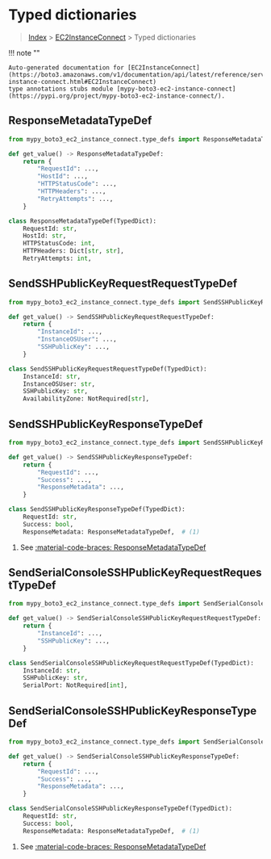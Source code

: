 # Typed dictionaries

> [Index](../README.md) > [EC2InstanceConnect](./README.md) > Typed dictionaries

!!! note ""

    Auto-generated documentation for [EC2InstanceConnect](https://boto3.amazonaws.com/v1/documentation/api/latest/reference/services/ec2-instance-connect.html#EC2InstanceConnect)
    type annotations stubs module [mypy-boto3-ec2-instance-connect](https://pypi.org/project/mypy-boto3-ec2-instance-connect/).

## ResponseMetadataTypeDef

```python title="Usage Example"
from mypy_boto3_ec2_instance_connect.type_defs import ResponseMetadataTypeDef

def get_value() -> ResponseMetadataTypeDef:
    return {
        "RequestId": ...,
        "HostId": ...,
        "HTTPStatusCode": ...,
        "HTTPHeaders": ...,
        "RetryAttempts": ...,
    }
```

```python title="Definition"
class ResponseMetadataTypeDef(TypedDict):
    RequestId: str,
    HostId: str,
    HTTPStatusCode: int,
    HTTPHeaders: Dict[str, str],
    RetryAttempts: int,
```

## SendSSHPublicKeyRequestRequestTypeDef

```python title="Usage Example"
from mypy_boto3_ec2_instance_connect.type_defs import SendSSHPublicKeyRequestRequestTypeDef

def get_value() -> SendSSHPublicKeyRequestRequestTypeDef:
    return {
        "InstanceId": ...,
        "InstanceOSUser": ...,
        "SSHPublicKey": ...,
    }
```

```python title="Definition"
class SendSSHPublicKeyRequestRequestTypeDef(TypedDict):
    InstanceId: str,
    InstanceOSUser: str,
    SSHPublicKey: str,
    AvailabilityZone: NotRequired[str],
```

## SendSSHPublicKeyResponseTypeDef

```python title="Usage Example"
from mypy_boto3_ec2_instance_connect.type_defs import SendSSHPublicKeyResponseTypeDef

def get_value() -> SendSSHPublicKeyResponseTypeDef:
    return {
        "RequestId": ...,
        "Success": ...,
        "ResponseMetadata": ...,
    }
```

```python title="Definition"
class SendSSHPublicKeyResponseTypeDef(TypedDict):
    RequestId: str,
    Success: bool,
    ResponseMetadata: ResponseMetadataTypeDef,  # (1)
```

1. See [:material-code-braces: ResponseMetadataTypeDef](./type_defs.md#responsemetadatatypedef) 
## SendSerialConsoleSSHPublicKeyRequestRequestTypeDef

```python title="Usage Example"
from mypy_boto3_ec2_instance_connect.type_defs import SendSerialConsoleSSHPublicKeyRequestRequestTypeDef

def get_value() -> SendSerialConsoleSSHPublicKeyRequestRequestTypeDef:
    return {
        "InstanceId": ...,
        "SSHPublicKey": ...,
    }
```

```python title="Definition"
class SendSerialConsoleSSHPublicKeyRequestRequestTypeDef(TypedDict):
    InstanceId: str,
    SSHPublicKey: str,
    SerialPort: NotRequired[int],
```

## SendSerialConsoleSSHPublicKeyResponseTypeDef

```python title="Usage Example"
from mypy_boto3_ec2_instance_connect.type_defs import SendSerialConsoleSSHPublicKeyResponseTypeDef

def get_value() -> SendSerialConsoleSSHPublicKeyResponseTypeDef:
    return {
        "RequestId": ...,
        "Success": ...,
        "ResponseMetadata": ...,
    }
```

```python title="Definition"
class SendSerialConsoleSSHPublicKeyResponseTypeDef(TypedDict):
    RequestId: str,
    Success: bool,
    ResponseMetadata: ResponseMetadataTypeDef,  # (1)
```

1. See [:material-code-braces: ResponseMetadataTypeDef](./type_defs.md#responsemetadatatypedef) 
